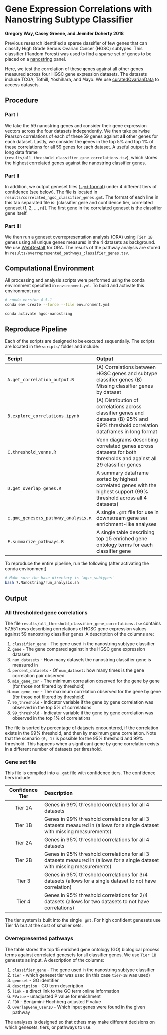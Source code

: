 # Gene Expression Correlations with Nanostring Subtype Classifier

**Gregory Way, Casey Greene, and Jennifer Doherty 2018**

Previous research identified a sparse classifier of few genes that can classify High Grade Serous Ovarian Cancer (HGSC) subtypes.
This classifier (Random Forest) was used to find a sparse set of genes to be placed on a [nanostring](https://www.nanostring.com/) panel.

Here, we test the correlation of these genes against all other genes measured across four HGSC gene expression datasets.
The datasets include TCGA, Tothill, Yoshihara, and Mayo.
We use [curatedOvarianData](https://bioconductor.org/packages/release/data/experiment/html/curatedOvarianData.html) to access datasets.

## Procedure

### Part I

We take the 59 nanostring genes and consider their gene expression vectors across the four datasets independently.
We then take pairwise Pearson correlations of each of these 59 genes against **all** other genes for each dataset.
Lastly, we consider the genes in the top 5% and top 1% of these correlations for all 59 genes for each dataset.
A useful output is the long data frame (`results/all_threshold_classifier_gene_correlations.tsv`), which stores the highest correlated genes against the nanostring classifier genes.

### Part II

In addition, we output geneset files ([`.gmt` format](https://software.broadinstitute.org/cancer/software/gsea/wiki/index.php/Data_formats)) under 4 different tiers of confidence (see below).
The file is located in `results/correlated_hgsc_classifier_genes.gmt`.
The format of each line in this tab separated file is: [classifier gene and confidence tier, correlated geneset (1, 2, ..., n)].
The first gene in the correlated geneset is the classifier gene itself.

### Part III

We then run a geneset overrepresentation analysis (ORA) using `Tier 1B` genes using all unique genes measured in the 4 datasets as background.
We use [WebGestalt](https://doi.org/10.1093/nar/gkx356 "WebGestalt 2017: a more comprehensive, powerful, flexible and interactive gene set enrichment analysis toolkit") for ORA.
The results of the pathway analysis are stored in `results/overrepresented_pathways_classifier_genes.tsv`.

## Computational Environment

All processing and analysis scripts were performed using the conda environment specified in `environment.yml`.
To build and activate this environment run:

```bash
# conda version 4.5.1
conda env create --force --file environment.yml

conda activate hgsc-nanostring
```

## Reproduce Pipeline

Each of the scripts are designed to be executed sequentially.
The scripts are located in the `scripts/` folder and include:

| Script | Output |
| :----- | :----- |
| `A.get_correlation_output.R` | (A) Correlations between HGSC genes and subtype classifier genes (B) Missing classifier genes by dataset |
| `B.explore_correlations.ipynb` | (A) Distribution of correlations across classifier genes and datasets (B) 95% and 99% threshold correlation dataframes in long format |
| `C.threshold_venns.R` | Venn diagrams describing correlated genes across datasets for both thresholds and against all 29 classifier genes |
| `D.get_overlap_genes.R` | A summary dataframe sorted by highest correlated genes with the highest support (99% threshold across all 4 datasets) |
| `E.gmt_genesets_pathway_analysis.R` | A single `.gmt` file for use in downstream gene set enrichment-like analyses |
| `F.summarize_pathways.R` | A single table describing top 15 enriched gene ontology terms for each classifier gene |

To reproduce the entire pipeline, run the following (after activating the conda environment)

```bash
# Make sure the base directory is `hgsc_subtypes`
bash 7.Nanostring/run_analysis.sh
```

## Output

### All thresholded gene correlations

The file `results/all_threshold_classifier_gene_correlations.tsv` contains 57,551 rows describing correlations of HGSC gene expression values against 59 nanostring classifier genes.
A description of the columns are:

1. `classifier_gene` - The gene used in the nanostring subtype classifier
2. `gene` - The gene compared against in the HGSC gene expression datasets
3. `num_datasets` - How many datasets the nanostring classifier gene is measured in
4. `percent_datasets` - Of `num_datasets` how many times is the gene correlation pair observed
5. `min_gene_cor` - The minimum correlation observed for the gene by gene (for those not filtered by threshold)
6. `max_gene_cor` - The maximum correlation observed for the gene by gene (for those not filtered by threshold)
7. `95_threshold` - Indicator variable if the gene by gene correlation was observed in the top 5% of correlations
8. `99_threshold` - Indicator variable if the gene by gene correlation was observed in the top 1% of correlations

The file is sorted by percentage of datasets encountered, if the correlation exists in the 99% threshold, and then by maximum gene correlation.
Note that the scenario `(0, 1)` is possible for the 95% threshold and 99% threshold.
This happens when a significant gene by gene correlation exists in a different number of datasets per threshold.

### Gene set file

This file is compiled into a `.gmt` file with confidence tiers.
The confidence tiers include

| Confidence Tier | Description |
| :-------------: | :---------- |
| Tier 1A | Genes in 99% threshold correlations for all 4 datasets |
| Tier 1B | Genes in 99% threshold correlations for all 3 datasets measured in (allows for a single dataset with missing measurements) |
| Tier 2A | Genes in 95% threshold correlations for all 4 datasets |
| Tier 2B | Genes in 95% threshold correlations for all 3 datasets measured in (allows for a single dataset with missing measurements) |
| Tier 3 | Genes in 95% threshold correlations for 3/4 datasets (allows for a single dataset to not have correlation) |
| Tier 4 | Genes in 95% threshold correlations for 2/4 datasets (allows for two datasets to not have correlations) |

The tier system is built into the single `.gmt`.
For high confident genesets use Tier 1A but at the cost of smaller sets.

### Overrepresented pathways

The table stores the top 15 enriched gene ontology (GO) biological process terms against correlated genesets for all classifier genes.
We use `Tier 1B` genesets as input.
A description of the columns:

1. `classifier_gene` - The gene used in the nanostring subtype classifier
2. `tier` - which geneset tier was used (in this case `tier-1B` was used)
3. `geneset` - GO identifier
4. `description` - GO term description
5. `link` - a direct link to the GO term online information
6. `PValue` - unadjusted P value for enrichment
7. `FDR` - Benjamini-Hochberg adjusted P value
8. `OverlapGene_UserID` - Which input genes were found in the given pathway

The analyses is designed so that others may make different decisions on which genesets, tiers, or pathways to use.
